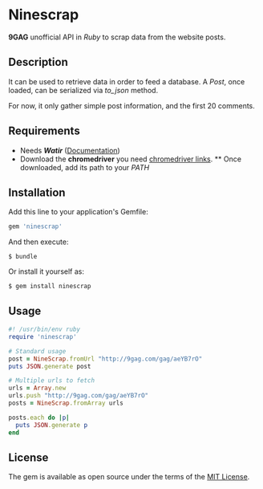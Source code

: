 # Ninescrap

**9GAG** unofficial API in *Ruby* to scrap data from the website posts.

## Description

It can be used to retrieve data in order to feed a database.
A *Post*, once loaded, can be serialized via _to\_json_ method.

For now, it only gather simple post information, and the first 20 comments.

## Requirements

* Needs _**Watir**_ ([Documentation](https://watir.com/installation/))
* Download the **chromedriver** you need [chromedriver links](https://sites.google.com/a/chromium.org/chromedriver/downloads).
** Once downloaded, add its path to your *PATH*

## Installation

Add this line to your application's Gemfile:

```ruby
gem 'ninescrap'
```

And then execute:

    $ bundle

Or install it yourself as:

    $ gem install ninescrap

## Usage

```ruby
#! /usr/bin/env ruby
require 'ninescrap'

# Standard usage
post = NineScrap.fromUrl "http://9gag.com/gag/aeYB7rO"
puts JSON.generate post

# Multiple urls to fetch
urls = Array.new
urls.push "http://9gag.com/gag/aeYB7rO"
posts = NineScrap.fromArray urls

posts.each do |p|
  puts JSON.generate p
end

```


## License

The gem is available as open source under the terms of the [MIT License](http://opensource.org/licenses/MIT).
